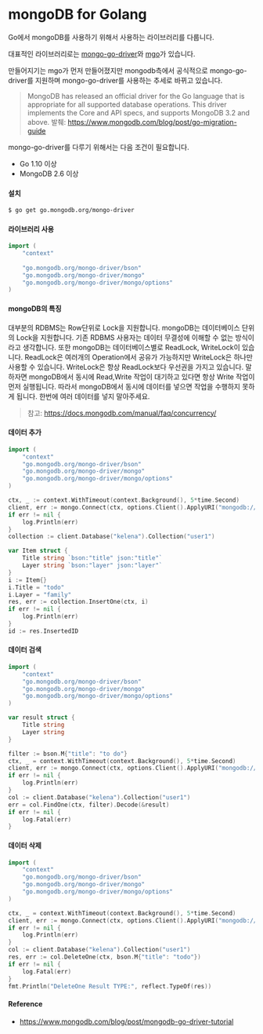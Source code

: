 # mongoDB for Golang
Go에서 mongoDB를 사용하기 위해서 사용하는 라이브러리를 다룹니다.

대표적인 라이브러리로는 [mongo-go-driver](https://github.com/mongodb/mongo-go-driver)와 [mgo](https://github.com/globalsign/mgo)가 있습니다.

만들어지기는 mgo가 먼저 만들어졌지만 mongodb측에서 공식적으로 mongo-go-driver를 지원하며 mongo-go-driver를 사용하는 추세로 바뀌고 있습니다.

> MongoDB has released an official driver for the Go language that is appropriate for all supported database operations. This driver implements the Core and API specs, and supports MongoDB 3.2 and above. 발췌: https://www.mongodb.com/blog/post/go-migration-guide

mongo-go-driver를 다루기 위해서는 다음 조건이 필요합니다.
- Go 1.10 이상
- MongoDB 2.6 이상

#### 설치

```bash
$ go get go.mongodb.org/mongo-driver
```

#### 라이브러리 사용

```go
import (
    "context"
    
    "go.mongodb.org/mongo-driver/bson"
    "go.mongodb.org/mongo-driver/mongo"
    "go.mongodb.org/mongo-driver/mongo/options"
)
```

#### mongoDB의 특징
대부분의 RDBMS는 Row단위로 Lock을 지원합니다.
mongoDB는 데이터베이스 단위의 Lock을 지원합니다.
기존 RDBMS 사용자는 데이터 무결성에 이해할 수 없는 방식이라고 생각합니다.
또한 mongoDB는 데이터베이스별로 ReadLock, WriteLock이 있습니다. ReadLock은 여러개의 Operation에서 공유가 가능하지만 WriteLock은 하나만 사용할 수 있습니다. WriteLock은 항상 ReadLock보다 우선권을 가지고 있습니다.
말하자면 mongoDB에서 동시에 Read,Write 작업이 대기하고 있다면 항상 Write 작업이 먼저 실행됩니다.
따라서 mongoDB에서 동시에 데이터를 넣으면 작업을 수행하지 못하게 됩니다. 한번에 여러 데이터를 넣지 말아주세요.

> 참고: https://docs.mongodb.com/manual/faq/concurrency/

#### 데이터 추가
```go
import (
    "context"
    "go.mongodb.org/mongo-driver/bson"
    "go.mongodb.org/mongo-driver/mongo"
    "go.mongodb.org/mongo-driver/mongo/options"
)

ctx, _ := context.WithTimeout(context.Background(), 5*time.Second)
client, err := mongo.Connect(ctx, options.Client().ApplyURI("mongodb://localhost:27017"))
if err != nil {
    log.Println(err)
}
collection := client.Database("kelena").Collection("user1")

var Item struct {
    Title string `bson:"title" json:"title"`
    Layer string `bson:"layer" json:"layer"`
}
i := Item{}
i.Title = "todo"
i.Layer = "family"
res, err := collection.InsertOne(ctx, i)
if err != nil {
    log.Println(err)
}
id := res.InsertedID
```

#### 데이터 검색

```go
import (
    "context"
    "go.mongodb.org/mongo-driver/bson"
    "go.mongodb.org/mongo-driver/mongo"
    "go.mongodb.org/mongo-driver/mongo/options"
)

var result struct {
    Title string
    Layer string
}

filter := bson.M{"title": "to do"}
ctx, _ = context.WithTimeout(context.Background(), 5*time.Second)
client, err := mongo.Connect(ctx, options.Client().ApplyURI("mongodb://localhost:27017"))
if err != nil {
    log.Println(err)
}
col := client.Database("kelena").Collection("user1")
err = col.FindOne(ctx, filter).Decode(&result)
if err != nil {
    log.Fatal(err)
}
```

#### 데이터 삭제

```go
import (
    "context"
    "go.mongodb.org/mongo-driver/bson"
    "go.mongodb.org/mongo-driver/mongo"
    "go.mongodb.org/mongo-driver/mongo/options"
)

ctx, _ = context.WithTimeout(context.Background(), 5*time.Second)
client, err := mongo.Connect(ctx, options.Client().ApplyURI("mongodb://localhost:27017"))
if err != nil {
    log.Println(err)
}
col := client.Database("kelena").Collection("user1")
res, err := col.DeleteOne(ctx, bson.M{"title": "todo"})
if err != nil {
    log.Fatal(err)
}
fmt.Println("DeleteOne Result TYPE:", reflect.TypeOf(res))
```

#### Reference
- https://www.mongodb.com/blog/post/mongodb-go-driver-tutorial

